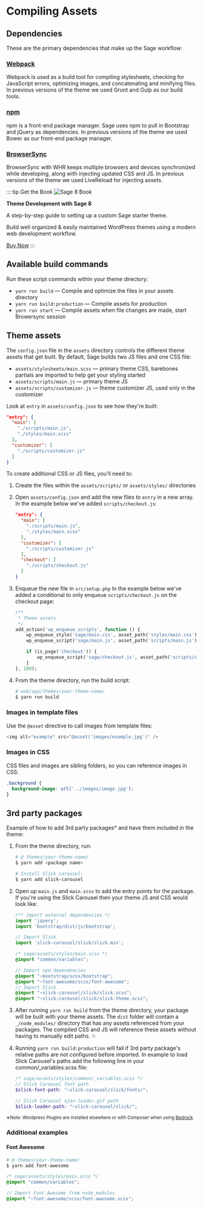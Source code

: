 # Compiling Assets

## Dependencies

These are the primary dependencies that make up the Sage workflow:

### [Webpack](https://webpack.github.io/)

Webpack is used as a build tool for compiling stylesheets, checking for JavaScript errors, optimizing images, and concatenating and minifying files. In previous versions of the theme we used Grunt and Gulp as our build tools.

### [npm](https://www.npmjs.com/)

npm is a front-end package manager. Sage uses npm to pull in Bootstrap and jQuery as dependencies. In previous versions of the theme we used Bower as our front-end package manager.

### [BrowserSync](http://www.browsersync.io) 

BrowserSync with WHR keeps multiple browsers and devices synchronized while developing, along with injecting updated CSS and JS. In previous versions of the theme we used LiveReload for injecting assets.

::: tip Get the Book
![Sage 8 Book](https://cdn.roots.io/app/uploads/theme-development-with-sage-third-edition-cover.png)

**Theme Development with Sage 8**

A step-by-step guide to setting up a custom Sage starter theme. 

Build well organized &amp; easily maintained WordPress themes using a modern web development workflow.

[Buy Now](https://roots.io/books/theme-development-with-sage/)
:::

## Available build commands

Run these script commands within your theme directory:

- `yarn run build` — Compile and optimize the files in your assets directory
- `yarn run build:production` — Compile assets for production
- `yarn run start` — Compile assets when file changes are made, start Browersync session

## Theme assets

The `config.json` file in the `assets` directory controls the different theme assets that get built. By default, Sage builds two JS files and one CSS file:

- `assets/stylesheets/main.scss` — primary theme CSS, barebones partials are imported to help get your styling started
- `assets/scripts/main.js` — primary theme JS
- `assets/scripts/customizer.js` — theme customizer JS, used only in the customizer

Look at `entry` in `assets/config.json` to see how they're built:

```json
"entry": {
  "main": [
    "./scripts/main.js",
    "./styles/main.scss"
  ],
  "customizer": [
    "./scripts/customizer.js"
  ]
}
```

To create additional CSS or JS files, you'll need to:

1. Create the files within the `assets/scripts/` or `assets/styles/` directories

2. Open `assets/config.json` and add the new files to `entry` in a new array. In the example below we've added `scripts/checkout.js`:

    ```json
    "entry": {
      "main": [
        "./scripts/main.js",
        "./styles/main.scss"
      ],
      "customizer": [
        "./scripts/customizer.js"
      ],
      "checkout": [
        "./scripts/checkout.js"
      ]
    }
    ```

3. Enqueue the new file in `src/setup.php` In the example below we've added a conditional to only enqueue `scripts/checkout.js` on the checkout page:

    ```php
    /**
     * Theme assets
     */
    add_action('wp_enqueue_scripts', function () {
        wp_enqueue_style('sage/main.css', asset_path('styles/main.css'), false, null);
        wp_enqueue_script('sage/main.js', asset_path('scripts/main.js'), ['jquery'], null, true);

        if (is_page('checkout')) {
            wp_enqueue_script('sage/checkout.js', asset_path('scripts/checkout.js'), ['jquery'], null, true);
        }
    }, 100);
    ```

4. From the theme directory, run the build script:

    ```bash
    # web/app/themes/your-theme-name/
    $ yarn run build
    ```

### Images in template files

Use the `@asset` directive to call images from template files:

```php
<img alt="example" src="@asset('images/example.jpg')" />
```

### Images in CSS
CSS files and images are sibling folders, so you can reference images in CSS:
```css
.background {
  background-image: url('../images/image.jpg');
}
```

## 3rd party packages

Example of how to add 3rd party packages* and have them included in the theme:

1. From the theme directory, run:

    ```bash
    # @ themes/your-theme-name/
    $ yarn add <package name>

    # Install Slick carousel:
    $ yarn add slick-carousel
    ```

2. Open up `main.js` and `main.scss` to add the entry points for the package. If you're using the Slick Carousel then your theme JS and CSS would look like:

    ```js
    /** import external dependencies */
    import 'jquery';
    import 'bootstrap/dist/js/bootstrap';

    // Import Slick
    import 'slick-carousel/slick/slick.min';
    ```

    ```scss
    /* sage/assets/styles/main.scss */
    @import "common/variables";

    // Import npm dependencies
    @import "~bootstrap/scss/bootstrap";
    @import "~font-awesome/scss/font-awesome";
    // Import Slick
    @import "~slick-carousel/slick/slick.scss";
    @import "~slick-carousel/slick/slick-theme.scss";
    ```

3. After running `yarn run build` from the theme directory, your package will be built with your theme assets. The `dist` folder will contain a `_/node_modules/` directory that has any assets referenced from your packages. The compiled CSS and JS will reference these assets without having to manually edit paths. ✨

4. Running `yarn run build:production` will fail if 3rd party package's relative paths are not configured before imported. In example to load Slick Carousel's paths add the following line in your common/_variables.scss file:

    ```scss
    /* sage/assets/styles/common/_variables.scss */
    // Slick Carousel font path
    $slick-font-path: "~slick-carousel/slick/fonts/";

    // Slick Carousel ajax-loader.gif path
    $slick-loader-path: "~slick-carousel/slick/";
    ```

<small>&lowast;Note: Wordpress Plugins are installed elsewhere or with Composer when using [Bedrock](../../bedrock/master/composer.md)</small>

### Additional examples

#### Font Awesome

```bash
# @ themes/your-theme-name/
$ yarn add font-awesome
```

```scss
/* sage/assets/styles/main.scss */
@import "common/variables";

// Import Font Awesome from node_modules
@import "~font-awesome/scss/font-awesome.scss";
```
